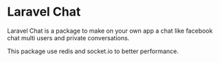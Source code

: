 # Laravel Chat

Laravel Chat is a package to make on your own app a chat like facebook chat multi users and private conversations.

This package use redis and socket.io to better performance.


